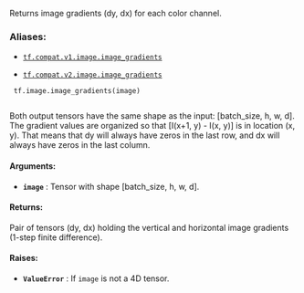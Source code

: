Returns image gradients (dy, dx) for each color channel.



### Aliases:

- [ `tf.compat.v1.image.image_gradients` ](/api_docs/python/tf/image/image_gradients)

- [ `tf.compat.v2.image.image_gradients` ](/api_docs/python/tf/image/image_gradients)



```
 tf.image.image_gradients(image)
 
```

Both output tensors have the same shape as the input: [batch_size, h, w,
d]. The gradient values are organized so that [I(x+1, y) - I(x, y)] is in
location (x, y). That means that dy will always have zeros in the last row,
and dx will always have zeros in the last column.



#### Arguments:

- **`image`** : Tensor with shape [batch_size, h, w, d].



#### Returns:
Pair of tensors (dy, dx) holding the vertical and horizontal image
gradients (1-step finite difference).



#### Raises:

- **`ValueError`** : If  `image`  is not a 4D tensor.

